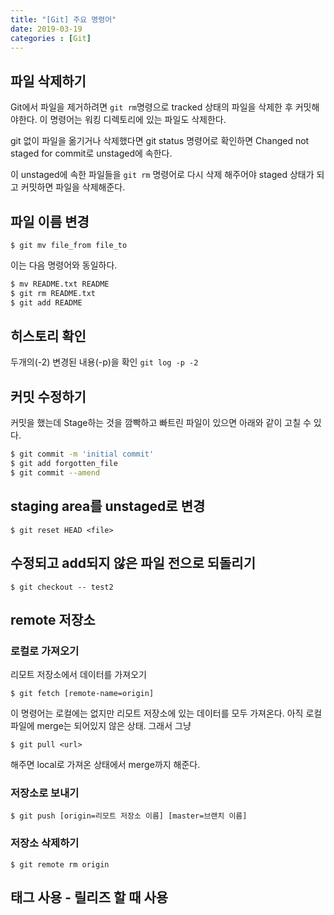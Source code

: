 ```yaml
---
title: "[Git] 주요 명령어"
date: 2019-03-19
categories : [Git]
---
```


## 파일 삭제하기

Git에서 파일을 제거하려면 `git rm`명령으로 tracked 상태의 파일을 삭제한 후 커밋해야한다. 이 명령어는 워킹 디렉토리에 있는 파일도 삭제한다.

git 없이 파일을 옮기거나 삭제했다면 git status 명령어로 확인하면 Changed not staged for commit로 unstaged에 속한다.

이 unstaged에 속한 파일들을 `git rm` 명령어로 다시 삭제 해주어야 staged 상태가 되고 커밋하면 파일을 삭제해준다.

## 파일 이름 변경

`$ git mv file_from file_to`

이는 다음 명령어와 동일하다.

``` bash
$ mv README.txt README
$ git rm README.txt
$ git add README
```

## 히스토리 확인

두개의(-2) 변경된 내용(-p)을 확인
`git log -p -2`

## 커밋 수정하기

커밋을 했는데 Stage하는 것을 깜빡하고 빠트린 파일이 있으면 아래와 같이 고칠 수 있다.

```bash
$ git commit -m 'initial commit'
$ git add forgotten_file
$ git commit --amend
```

## staging area를 unstaged로 변경

`$ git reset HEAD <file>`

## 수정되고 add되지 않은 파일 전으로 되돌리기

`$ git checkout -- test2`

## remote 저장소

### 로컬로 가져오기

리모트 저장소에서 데이터를 가져오기

 `$ git fetch [remote-name=origin]`

이 명령어는 로컬에는 없지만 리모트 저장소에 있는 데이터를 모두 가져온다.
아직 로컬 파일에 merge는 되어있지 않은 상태.
그래서 그냥

 `$ git pull <url>`

 해주면 local로 가져온 상태에서 merge까지 해준다.

### 저장소로 보내기

`$ git push [origin=리모트 저장소 이름] [master=브랜치 이름]`

### 저장소 삭제하기

`$ git remote rm origin`

## 태그 사용 - 릴리즈 할 때 사용
